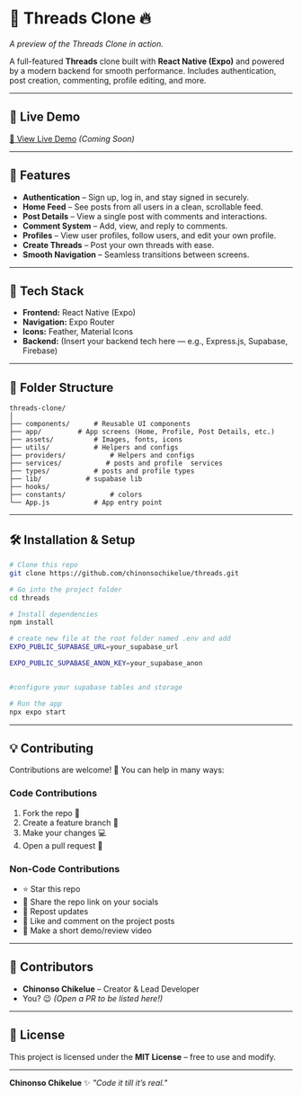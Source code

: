 # 🧵 Threads Clone 🔥


*A preview of the Threads Clone in action.*

A full-featured **Threads** clone built with **React Native (Expo)** and powered by a modern backend for smooth performance.
Includes authentication, post creation, commenting, profile editing, and more.

---

## 📍 Live Demo

[🔗 View Live Demo](#) *(Coming Soon)*

---

## 📸 Features

* **Authentication** – Sign up, log in, and stay signed in securely.
* **Home Feed** – See posts from all users in a clean, scrollable feed.
* **Post Details** – View a single post with comments and interactions.
* **Comment System** – Add, view, and reply to comments.
* **Profiles** – View user profiles, follow users, and edit your own profile.
* **Create Threads** – Post your own threads with ease.
* **Smooth Navigation** – Seamless transitions between screens.

---

## 🚀 Tech Stack

* **Frontend:** React Native (Expo)
* **Navigation:** Expo Router
* **Icons:** Feather, Material Icons
* **Backend:** (Insert your backend tech here — e.g., Express.js, Supabase, Firebase)

---

## 📂 Folder Structure

```
threads-clone/
│
├── components/      # Reusable UI components  
├── app/         # App screens (Home, Profile, Post Details, etc.)  
├── assets/          # Images, fonts, icons  
├── utils/           # Helpers and configs  
├── providers/           # Helpers and configs  
├── services/           # posts and profile  services
├── types/           # posts and profile types  
├── lib/           # supabase lib
├── hooks/           
├── constants/           # colors    
└── App.js           # App entry point
```

---

## 🛠 Installation & Setup

```bash
# Clone this repo
git clone https://github.com/chinonsochikelue/threads.git

# Go into the project folder
cd threads

# Install dependencies
npm install

# create new file at the root folder named .env and add 
EXPO_PUBLIC_SUPABASE_URL=your_supabase_url

EXPO_PUBLIC_SUPABASE_ANON_KEY=your_supabase_anon


#configure your supabase tables and storage

# Run the app
npx expo start
```

---

## 💡 Contributing

Contributions are welcome! 💖 You can help in many ways:

### Code Contributions

1. Fork the repo 🍴
2. Create a feature branch 🌱
3. Make your changes 💻
4. Open a pull request 🚀

### Non-Code Contributions

* ⭐ Star this repo
* 📢 Share the repo link on your socials
* 🔁 Repost updates
* 🫶 Like and comment on the project posts
* 🎥 Make a short demo/review video

---

## 👥 Contributors

* **Chinonso Chikelue** – Creator & Lead Developer
* You? 😉 *(Open a PR to be listed here!)*

---

## 📜 License

This project is licensed under the **MIT License** – free to use and modify.

---

**Chinonso Chikelue** ✨
*"Code it till it’s real."*
